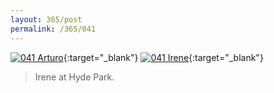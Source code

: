 ```yaml
---
layout: 365/post
permalink: /365/041
---
```


[![041 Arturo](https://c1.staticflickr.com/1/466/19715616564_ee7f281035_c.jpg)](https://www.flickr.com/photos/131440297@N08/19715616564/){:target="_blank"}
[![041 Irene](https://c1.staticflickr.com/1/357/20024400449_ae0a6680d2_c.jpg)](https://www.flickr.com/photos/25124902@N04/20024400449/){:target="_blank"}


> Irene at Hyde Park.

>
